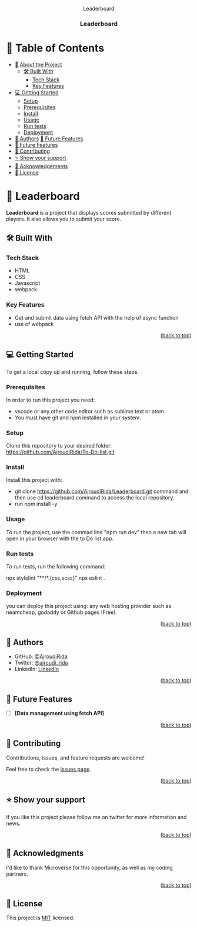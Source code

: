 <a name="readme-top"></a>


<div align="center">
  <!-- You are encouraged to replace this logo with your own! Otherwise you can also remove it. -->
  Leaderboard
  <br/>

  <h3><b>Leaderboard</b></h3>

</div>

<!-- TABLE OF CONTENTS -->

# 📗 Table of Contents

- [📖 About the Project](#about-project)
  - [🛠 Built With](#built-with)
    - [Tech Stack](#tech-stack)
    - [Key Features](#key-features)
  <!-- - [🚀 Live Demo](#live-demo) -->
- [💻 Getting Started](#getting-started)
  - [Setup](#setup)
  - [Prerequisites](#prerequisites)
  - [Install](#install)
  - [Usage](#usage)
  - [Run tests](#run-tests)
  - [Deployment](#triangular_flag_on_post-deployment)
- [👥 Authors](#authors)
[🔭 Future Features](#future-features)
- [🔭 Future Features](#future-features)
- [🤝 Contributing](#contributing)
- [⭐️ Show your support](#support)
- [🙏 Acknowledgements](#acknowledgements)
- [📝 License](#license)

<!-- PROJECT DESCRIPTION -->

# 📖 Leaderboard <a name="about-project"></a>

**Leaderboard** is a project that displays scores submitted by different players. It also allows you to submit your score.

## 🛠 Built With <a name="built-with"></a>

### Tech Stack <a name="tech-stack"></a>

- HTML
- CSS
- Javascript
- webpack

<!-- Features -->

### Key Features <a name="key-features"></a>


- Get and submit data using fetch API with the help of async function
- use of webpack

<p align="right">(<a href="#readme-top">back to top</a>)</p>

<!-- LIVE DEMO

## 🚀 Live Demo <a name="live-demo"></a>


- [Live Demo Link](https://ajroudirida.github.io/Leaderboard/dist)

<p align="right">(<a href="#readme-top">back to top</a>)</p> -->

<!-- GETTING STARTED -->

## 💻 Getting Started <a name="getting-started"></a>

To get a local copy up and running, follow these steps.

### Prerequisites

In order to run this project you need:

- vscode or any other code editor such as sublime text or atom.
- You must have git and npm installed in your system.

### Setup

Clone this repository to your desired folder: https://github.com/AjroudiRida/To-Do-list.git

### Install

Install this project with: 
- git clone https://github.com/AjroudiRida/Leaderboard.git command and then use cd leaderboard command to access the local repository.
- run npm install -y


### Usage

To run the project, use the commad line "npm run dev" then a new tab will open in your browser with the to Do list app.


### Run tests

To run tests, run the following command:

npx stylelint "**/*.{css,scss}"
npx eslint .

### Deployment

you can deploy this project using: any web hosting provider such as neamcheap, godaddy or Github pages (Free).


<p align="right">(<a href="#readme-top">back to top</a>)</p>

<!-- AUTHORS -->

## 👥 Authors <a name="authors"></a>

- GitHub: [@AjroudiRida](https://github.com/AjroudiRida)
- Twitter: [@ajroudi_rida](https://twitter.com/ajroudi_rida)
- LinkedIn: [LinkedIn](https://www.linkedin.com/in/rida-ajroudi/)



<p align="right">(<a href="#readme-top">back to top</a>)</p>

## 🔭 Future Features <a name="future-features"></a>


- [ ] **[Data management using fetch API]**

<p align="right">(<a href="#readme-top">back to top</a>)</p>

<!-- CONTRIBUTING -->

## 🤝 Contributing <a name="contributing"></a>

Contributions, issues, and feature requests are welcome!

Feel free to check the [issues page](../../issues/).

<p align="right">(<a href="#readme-top">back to top</a>)</p>

<!-- SUPPORT -->

## ⭐️ Show your support <a name="support"></a>


If you like this project please follow me on twitter for more information and news.

<p align="right">(<a href="#readme-top">back to top</a>)</p>

<!-- ACKNOWLEDGEMENTS -->

## 🙏 Acknowledgments <a name="acknowledgements"></a>


I'd like to thank Microverse for this opportunity, as well as my coding partners.

<p align="right">(<a href="#readme-top">back to top</a>)</p>

<!-- LICENSE -->

## 📝 License <a name="license"></a>

This project is [MIT](./LICENSE) licensed.